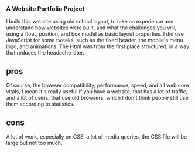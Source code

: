 ### A Website Portfolio Project 
I build this website using old school layout, to take an experience and understand how websites were built, and what the challenges you will, using a float, position, and box model as basic layout properties.
I did use JavaScript for some tweaks, such as the fixed header, the mobile's menu logo, and animations.
The Html was from the first place structured, in a way that reduces the headache later.

## pros
Of course, the browser compatibility, performance, speed, and all web core vitals, I mean it's really useful if you have a website, that has a lot of traffic, and a lot of users, that use old browsers, which I don't think people still use them according to statistics.

## cons
A lot of work, especially on CSS, a lot of media queries, the CSS file will be large but not too much. 
